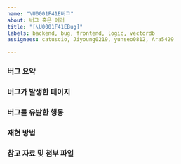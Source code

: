 ```yaml
---
name: "\U0001F41E버그"
about: 버그 혹은 에러
title: "[\U0001F41EBug]"
labels: backend, bug, frontend, logic, vectordb
assignees: catuscio, Jiyoung0219, yunseo0812, Ara5429

---
```


### 버그 요약

### 버그가 발생한 페이지

### 버그를 유발한 행동

### 재현 방법

### 참고 자료 및 첨부 파일
